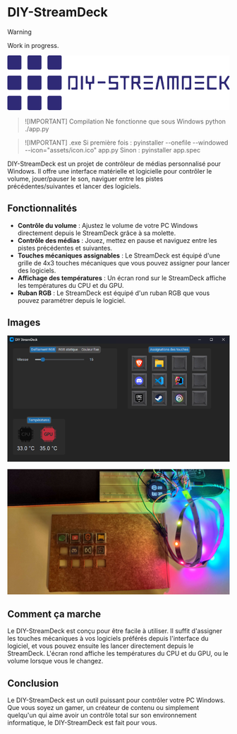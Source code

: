 # DIY-StreamDeck

> [!WARNING]
> Work in progress.

![DIY-StreamDeck Logo](https://raw.githubusercontent.com/Boubix88/DIY-StreamDeck/master/Documentation/logo_streamdeck.png)

> ![IMPORTANT] Compilation
> Ne fonctionne que sous Windows
> python ./app.py

> ![IMPORTANT] .exe
> Si première fois : pyinstaller --onefile --windowed --icon="assets/icon.ico" app.py
> Sinon : pyinstaller app.spec

DIY-StreamDeck est un projet de contrôleur de médias personnalisé pour Windows. Il offre une interface matérielle et logicielle pour contrôler le volume, jouer/pauser le son, naviguer entre les pistes précédentes/suivantes et lancer des logiciels.

## Fonctionnalités

- **Contrôle du volume** : Ajustez le volume de votre PC Windows directement depuis le StreamDeck grâce à sa molette.
- **Contrôle des médias** : Jouez, mettez en pause et naviguez entre les pistes précédentes et suivantes.
- **Touches mécaniques assignables** : Le StreamDeck est équipé d'une grille de 4x3 touches mécaniques que vous pouvez assigner pour lancer des logiciels.
- **Affichage des températures** : Un écran rond sur le StreamDeck affiche les températures du CPU et du GPU.
- **Ruban RGB** : Le StreamDeck est équipé d'un ruban RGB que vous pouvez paramétrer depuis le logiciel.

## Images

![Image du logiciel](https://raw.githubusercontent.com/Boubix88/DIY-StreamDeck/master/Documentation/capture_logiciel.png)

![Image du matériel](https://raw.githubusercontent.com/Boubix88/DIY-StreamDeck/master/Documentation/capture_materiel.jpg)

## Comment ça marche

Le DIY-StreamDeck est conçu pour être facile à utiliser. Il suffit d'assigner les touches mécaniques à vos logiciels préférés depuis l'interface du logiciel, et vous pouvez ensuite les lancer directement depuis le StreamDeck. L'écran rond affiche les températures du CPU et du GPU, ou le volume lorsque vous le changez.

## Conclusion

Le DIY-StreamDeck est un outil puissant pour contrôler votre PC Windows. Que vous soyez un gamer, un créateur de contenu ou simplement quelqu'un qui aime avoir un contrôle total sur son environnement informatique, le DIY-StreamDeck est fait pour vous.